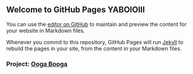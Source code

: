 ## Welcome to GitHub Pages YABOIOIII

You can use the [editor on GitHub](https://github.com/mitchelldole/buh.com/edit/gh-pages/index.md) to maintain and preview the content for your website in Markdown files.

Whenever you commit to this repository, GitHub Pages will run [Jekyll](https://jekyllrb.com/) to rebuild the pages in your site, from the content in your Markdown files.

### Project: [Ooga Booga](https://www.youtube.com/watch?v=dQw4w9WgXcQ&ab_channel=RickAstleyVEVO)





